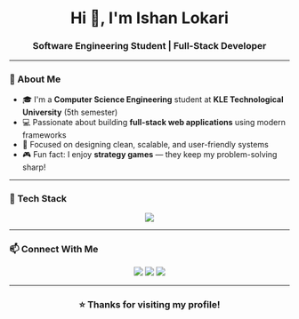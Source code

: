 <h1 align="center">Hi 👋, I'm Ishan Lokari</h1>
<h3 align="center">Software Engineering Student | Full-Stack Developer</h3>

---

### 🌟 About Me
- 🎓 I'm a **Computer Science Engineering** student at **KLE Technological University** (5th semester)  
- 💻 Passionate about building **full-stack web applications** using modern frameworks  
- 🧠 Focused on designing clean, scalable, and user-friendly systems  
- 🎮 Fun fact: I enjoy **strategy games** — they keep my problem-solving sharp!

---

### 🧰 Tech Stack
<p align="center">
  <img src="https://skillicons.dev/icons?i=react,nodejs,express,typescript,mongodb,postgresql,html,css,tailwind,vscode&perline=8" />
</p>

---

### 📫 Connect With Me
<p align="center">
  <a href="https://www.linkedin.com/in/ishanlokari"><img src="https://img.shields.io/badge/-LinkedIn-0077B5?style=for-the-badge&logo=linkedin&logoColor=white"/></a>
  <a href="mailto:coolishanlokari@gmail.com"><img src="https://img.shields.io/badge/-Gmail-D14836?style=for-the-badge&logo=gmail&logoColor=white"/></a>
  <a href="https://github.com/IshanLokari"><img src="https://img.shields.io/badge/-GitHub-181717?style=for-the-badge&logo=github&logoColor=white"/></a>
</p>

---

<h3 align="center">⭐ Thanks for visiting my profile!</h3>
